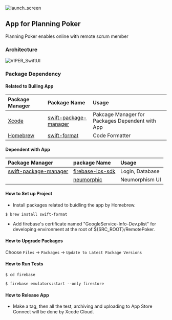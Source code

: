 ![launch_screen](https://user-images.githubusercontent.com/71208265/207891766-de36b235-937b-404b-8ef8-7f793f3f37e7.png)

## App for Planning Poker

Planning Poker enables online with remote scrum member

### Architecture

![VIPER_SwiftUI](https://user-images.githubusercontent.com/71208265/233385069-cff77d9a-4014-49a3-a307-6d43453a8bb5.png)

### Package Dependency

#### Related to Builing App

| Package Manager                                | Package Name                                                            | Usage                                           |
| :--------------------------------------------- | :---------------------------------------------------------------------- | :---------------------------------------------- |
| [Xcode](https://developer.apple.com/jp/xcode/) | [swift-package-manager](https://github.com/apple/swift-package-manager) | Pakcage Manager for Packages Dependent with App |
| [Homebrew](https://brew.sh)                    | [swift-format](https://github.com/apple/swift-format)                   | Code Formatter                                  |

#### Dependent with App

| Package Manager                                                         | package Name                                                     | Usage           |
| :---------------------------------------------------------------------- | :--------------------------------------------------------------- | :-------------- |
| [swift-package-manager](https://github.com/apple/swift-package-manager) | [firebase-ios-sdk](https://github.com/firebase/firebase-ios-sdk) | Login, Database |
|                                                                         | [neumorphic](https://github.com/costachung/neumorphic)           | Neumorphism UI  |

#### How to Set up Project

- Install packages related to buidling the app by Homebrew.

```
$ brew install swift-format
```

- Add firebase's certificate named "GoogleService-Info-Dev.plist" for developing environment at the root of ${SRC_ROOT}/RemotePoker.

#### How to Upgrade Packages

Choose `Files` -> `Packages` -> `Update to Latest Package Versions`

#### How to Run Tests

```
$ cd firebase
```

```
$ firebase emulators:start --only firestore
```

#### How to Release App

- Make a tag, then all the test, archiving and uploading to App Store Connect will be done by Xcode Cloud.
